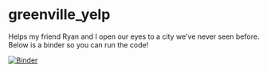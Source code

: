 # greenville_yelp
Helps my friend Ryan and I open our eyes to a city we've never seen before. Below is a binder so you can run the code!

[![Binder](https://mybinder.org/badge_logo.svg)](https://mybinder.org/v2/gh/emilmatti7/greenville_yelp/main?labpath=greenville_generator.ipynb)
